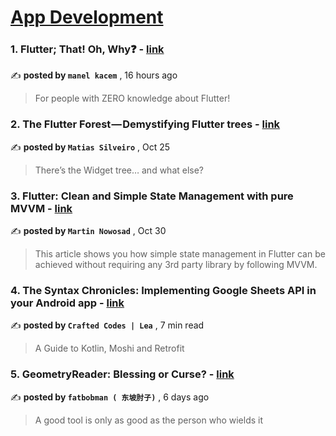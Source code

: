 
<h1><a href=https://medium.com/tag/mobile-app-development/recommended target="_blank" rel="noopener noreferrer">App Development</a></h1>
<h3>1. Flutter; That! Oh, Why❓ - <a href=https://medium.com/@manelkacem11/flutter-beginner-guide-0eea1c44861c?source=tag_recommended_feed---------0-84----------mobile_app_development----------8e5ea473_9d4e_4495_81ed_0890d0d48344------- target="_blank" rel="noopener noreferrer">link</a></h3>

✍️ **posted by `manel kacem`** <date> , 16 hours ago</date>

<blockquote>For people with ZERO knowledge about Flutter!</blockquote>

<h3>2. The Flutter Forest — Demystifying Flutter trees - <a href=https://medium.com/globant/the-flutter-forest-demystifying-flutter-trees-a5ebb4db4efe?source=tag_recommended_feed---------1-107----------mobile_app_development----------8e5ea473_9d4e_4495_81ed_0890d0d48344------- target="_blank" rel="noopener noreferrer">link</a></h3>

✍️ **posted by `Matias Silveiro`** <date> , Oct 25</date>

<blockquote>There’s the Widget tree… and what else?</blockquote>

<h3>3. Flutter: Clean and Simple State Management with pure MVVM - <a href=https://medium.com/itnext/mvvm-in-flutter-from-scratch-17757b6433eb?source=tag_recommended_feed---------2-85----------mobile_app_development----------8e5ea473_9d4e_4495_81ed_0890d0d48344------- target="_blank" rel="noopener noreferrer">link</a></h3>

✍️ **posted by `Martin Nowosad`** <date> , Oct 30</date>

<blockquote>This article shows you how simple state management in Flutter can be achieved without requiring any 3rd party library by following MVVM.</blockquote>

<h3>4. The Syntax Chronicles: Implementing Google Sheets API in your Android app - <a href=https://medium.com/mobile-app-circular/the-syntax-chronicles-implementing-google-sheets-api-in-your-android-app-8d1bf9fa061a?source=tag_recommended_feed---------3-107----------mobile_app_development----------8e5ea473_9d4e_4495_81ed_0890d0d48344------- target="_blank" rel="noopener noreferrer">link</a></h3>

✍️ **posted by `Crafted Codes | Lea`** <date> , 7 min read</date>

<blockquote>A Guide to Kotlin, Moshi and Retrofit</blockquote>

<h3>5. GeometryReader: Blessing or Curse? - <a href=https://medium.com/better-programming/geometryreader-blessing-or-curse-1ebd2d5005ec?source=tag_recommended_feed---------4-85----------mobile_app_development----------8e5ea473_9d4e_4495_81ed_0890d0d48344------- target="_blank" rel="noopener noreferrer">link</a></h3>

✍️ **posted by `fatbobman ( 东坡肘子)`** <date> , 6 days ago</date>

<blockquote>A good tool is only as good as the person who wields it</blockquote>

